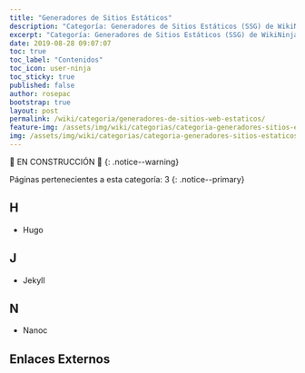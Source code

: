 ```yaml
---
title: "Generadores de Sitios Estáticos"
description: "Categoría: Generadores de Sitios Estáticos (SSG) de WikiNinjas, la Enciclopedia Informática Tecnológica Ciberninjas"
excerpt: "Categoría: Generadores de Sitios Estáticos (SSG) de WikiNinjas, la Enciclopedia Informática Tecnológica Ciberninjas"
date: 2019-08-28 09:07:07
toc: true
toc_label: "Contenidos"
toc_icon: user-ninja
toc_sticky: true
published: false
author: rosepac
bootstrap: true
layout: post
permalink: /wiki/categoria/generadores-de-sitios-web-estaticos/
feature-img: /assets/img/wiki/categorias/categoria-generadores-sitios-estaticos.webp
img: /assets/img/wiki/categorias/categoria-generadores-sitios-estaticos.webp
---
```


🚧 EN CONSTRUCCIÓN 🚧
{: .notice--warning}

<!-- EN CONSTRUCCIÓN -->
Páginas pertenecientes a esta categoría: 3
{: .notice--primary}

## H

- Hugo

## J

- Jekyll

## N

- Nanoc

## Enlaces Externos

<!-- https://en.wikipedia.org/wiki/Category:Free_static_website_generators -->
<script async src="https://pagead2.googlesyndication.com/pagead/js/adsbygoogle.js"></script>
<ins class="adsbygoogle"
     style="display:block; text-align:center;"
     data-ad-layout="in-article"
     data-ad-format="fluid"
     data-ad-client="ca-pub-9630764103400456"
     data-ad-slot="3229974124"></ins>
<script>
     (adsbygoogle = window.adsbygoogle || []).push({});
</script>